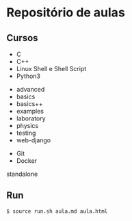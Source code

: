 # Repositório de aulas

## Cursos

* C
* C++
* Linux Shell e Shell Script
* Python3
 - advanced
 - basics
 - basics++
 - examples
 - laboratory
 - physics
 - testing
 - web-django
* Git
* Docker

standalone

## Run

```bash
$ source run.sh aula.md aula.html
```
